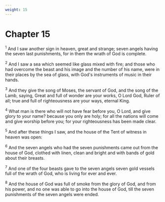 ```yaml
---
weight: 15
---
```


# Chapter 15

<sup>1</sup> And I saw another sign in heaven, great and strange; seven angels having the seven last punishments, for in them the wrath of God is complete. 

<sup>2</sup> And I saw a sea which seemed like glass mixed with fire; and those who had overcome the beast and his image and the number of his name, were in their places by the sea of glass, with God's instruments of music in their hands. 

<sup>3</sup> And they give the song of Moses, the servant of God, and the song of the Lamb, saying, Great and full of wonder are your works, O Lord God, Ruler of all; true and full of righteousness are your ways, eternal King. 

<sup>4</sup> What man is there who will not have fear before you, O Lord, and give glory to your name? because you only are holy; for all the nations will come and give worship before you; for your righteousness has been made clear. 

<sup>5</sup> And after these things I saw, and the house of the Tent of witness in heaven was open: 

<sup>6</sup> And the seven angels who had the seven punishments came out from the house of God, clothed with linen, clean and bright and with bands of gold about their breasts. 

<sup>7</sup> And one of the four beasts gave to the seven angels seven gold vessels full of the wrath of God, who is living for ever and ever. 

<sup>8</sup> And the house of God was full of smoke from the glory of God, and from his power, and no one was able to go into the house of God, till the seven punishments of the seven angels were ended. 


